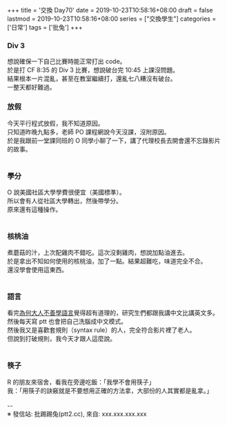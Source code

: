 +++
title = '交換 Day70'
date = 2019-10-23T10:58:16+08:00
draft = false
lastmod = 2019-10-23T10:58:16+08:00
series = ["交換學生"]
categories = ['日常']
tags = ['批兔']
+++
### Div 3 
想說確保一下自己比賽時能正常打出 code。<br>
於是打 CF 8:35 的 Div 3 比賽，想說破台完 10:45 上課沒問題。<br>
結果根本一片混亂，甚至在教室繼續打，還亂七八糟沒有破台。<br>
一整天都好難過。<br>

### 放假 
今天平行程式放假，我不知道原因。<br>
只知道昨晚九點多，老師 PO 課程網說今天沒課，沒附原因。<br>
於是我跟前一堂課同班的 O 同學小聊了一下，講了代理校長去開會還不忘錄影片的故事。<br>
<br>
### 學分 
O 說美國社區大學學費很便宜（美國標準）。<br>
所以會有人從社區大學轉出，然後帶學分。<br>
原來還有這種操作。<br>
<br>
### 核桃油 
煮蘑菇的汁，上次配雞肉不錯吃。這次沒剩雞肉，想說加點油進去。<br>
於是拿出不知如何使用的核桃油，加了一點。結果超難吃，味道完全不合。<br>
還沒學會使用這東西。<br>
<br>
### 語言 
看完[為何大人不善學語言](https://www.youtube.com/watch?v=gTgbDXYG_OY)覺得超有道理的，研究生們都跟我講中文比講英文多。<br>
然後每天寫 ptt 也會把自己洗腦成中文模式。<br>
然後我又是喜歡套規則（syntax rule）的人，完全符合影片裡了老人。<br>
但說到打破規則，我今天才跟人這麼說。<br>
<br>
### 筷子 
R 的朋友來宿舍，看我在旁邊吃飯：「我學不會用筷子」<br>
我：「用筷子的訣竅就是不要想用正確的方法拿，大部份的人其實都是亂拿。」<br>
<br>
--<br>
※ 發信站: 批踢踢兔(ptt2.cc), 來自: xxx.xxx.xxx.xxx<br>
